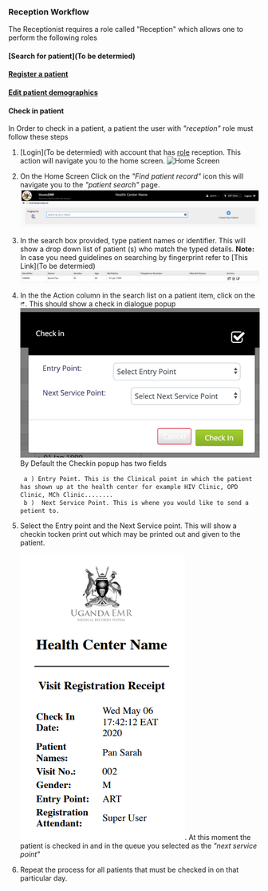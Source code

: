 ### Reception Workflow
The Receptionist requires a role called "Reception" which allows one to perform the following roles
#### [Search for patient](To be determied)
#### [Register a patient](../../patient_registration.md)
#### [Edit patient demographics](../../patient_registration.md)
#### Check in patient
In Order to check in a patient, a patient the user with _"reception"_ role must follow these steps
1. [Login](To be determied) with account that has [role](../installation-and-configuration/roles.md) reception. This action will navigate you to the home screen. 
![Home Screen](../../assets/poc_find_patient_link.png)
2. On the Home Screen Click on the _"Find patient record"_ icon this will navigate you to the _"patient search"_ page.
![Search Page](../../images/poc/poc_search_patient_page.png)
3. In the search box provided, type patient names or identifier. This will show a drop down list of patient (s) who match the typed details.
**Note:** In case you need guidelines on searching by fingerprint refer to [This Link](To be determied)
![Search Page](../../images/poc/poc_patient_in_search_list.png)
4. In the the Action column in the search list on a patient item, click on the ![checkin icon](../../images/poc/poc_checkin_icon.png). This should show a check in  dialogue popup
![Check in popup](../../images/poc/poc_check_in_popup.png)
By Default the Checkin popup has two fields
    
        a ) Entry Point. This is the Clinical point in which the patient has shown up at the health center for example HIV Clinic, OPD Clinic, MCh Clinic........
        b )  Next Service Point. This is whene you would like to send a petient to.
5. Select the Entry point and the Next Service point. This will show a checkin tocken print out which may be printed out and given to the patient.

      ![Check in popup](../../images/poc/poc_check_in_token.png). 
At this moment the patient is checked in and in the queue you selected as the _"next service point"_
6. Repeat the process for all patients that must be checked in on that particular day.
   